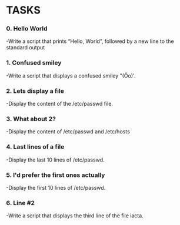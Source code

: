 # TASKS
### 0. Hello World
-Write a script that prints “Hello, World”, followed by a new line to the standard output
### 1. Confused smiley
-Write a script that displays a confused smiley "(Ôo)'.
### 2. Lets display a file
-Display the content of the /etc/passwd file.
### 3. What about 2?
-Display the content of /etc/passwd and /etc/hosts
### 4. Last lines of a file
-Display the last 10 lines of /etc/passwd.
### 5. I'd prefer the first ones actually
-Display the first 10 lines of /etc/passwd.
### 6. Line #2
-Write a script that displays the third line of the file iacta.
